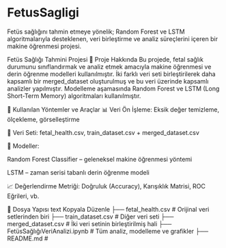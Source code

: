 # FetusSagligi
Fetüs sağlığını tahmin etmeye yönelik; Random Forest ve LSTM algoritmalarıyla desteklenen, veri birleştirme ve analiz süreçlerini içeren bir makine öğrenmesi projesi.


Fetüs Sağlığı Tahmini Projesi
📌 Proje Hakkında
Bu projede, fetal sağlık durumunu sınıflandırmak ve analiz etmek amacıyla makine öğrenmesi ve derin öğrenme modelleri kullanılmıştır. İki farklı veri seti birleştirilerek daha kapsamlı bir merged_dataset oluşturulmuş ve bu veri üzerinde kapsamlı analizler yapılmıştır. Modelleme aşamasında Random Forest ve LSTM (Long Short-Term Memory) algoritmaları kullanılmıştır.

🧪 Kullanılan Yöntemler ve Araçlar
📊 Veri Ön İşleme: Eksik değer temizleme, ölçekleme, görselleştirme

🔀 Veri Seti: fetal_health.csv, train_dataset.csv + merged_dataset.csv

🤖 Modeller:

Random Forest Classifier – geleneksel makine öğrenmesi yöntemi

LSTM – zaman serisi tabanlı derin öğrenme modeli

📈 Değerlendirme Metriği: Doğruluk (Accuracy), Karışıklık Matrisi, ROC Eğrileri, vb.

📂 Dosya Yapısı
text
Kopyala
Düzenle
├── fetal_health.csv               # Orijinal veri setlerinden biri
├── train_dataset.csv             # Diğer veri seti
├── merged_dataset.csv            # İki veri setinin birleştirilmiş hali
├── FetüsSağlığıVeriAnalizi.ipynb # Tüm analiz, modelleme ve grafikler
├── README.md                     # 
